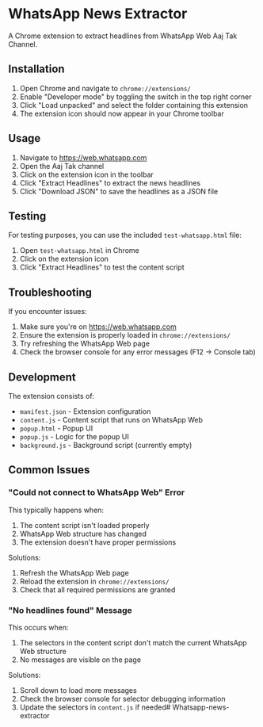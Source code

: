 # WhatsApp News Extractor

A Chrome extension to extract headlines from WhatsApp Web Aaj Tak Channel.

## Installation

1. Open Chrome and navigate to `chrome://extensions/`
2. Enable "Developer mode" by toggling the switch in the top right corner
3. Click "Load unpacked" and select the folder containing this extension
4. The extension icon should now appear in your Chrome toolbar

## Usage

1. Navigate to https://web.whatsapp.com
2. Open the Aaj Tak channel
3. Click on the extension icon in the toolbar
4. Click "Extract Headlines" to extract the news headlines
5. Click "Download JSON" to save the headlines as a JSON file

## Testing

For testing purposes, you can use the included `test-whatsapp.html` file:
1. Open `test-whatsapp.html` in Chrome
2. Click on the extension icon
3. Click "Extract Headlines" to test the content script

## Troubleshooting

If you encounter issues:

1. Make sure you're on https://web.whatsapp.com
2. Ensure the extension is properly loaded in `chrome://extensions/`
3. Try refreshing the WhatsApp Web page
4. Check the browser console for any error messages (F12 → Console tab)

## Development

The extension consists of:
- `manifest.json` - Extension configuration
- `content.js` - Content script that runs on WhatsApp Web
- `popup.html` - Popup UI
- `popup.js` - Logic for the popup UI
- `background.js` - Background script (currently empty)

## Common Issues

### "Could not connect to WhatsApp Web" Error

This typically happens when:
1. The content script isn't loaded properly
2. WhatsApp Web structure has changed
3. The extension doesn't have proper permissions

Solutions:
1. Refresh the WhatsApp Web page
2. Reload the extension in `chrome://extensions/`
3. Check that all required permissions are granted

### "No headlines found" Message

This occurs when:
1. The selectors in the content script don't match the current WhatsApp Web structure
2. No messages are visible on the page

Solutions:
1. Scroll down to load more messages
2. Check the browser console for selector debugging information
3. Update the selectors in `content.js` if needed#   W h a t s a p p - n e w s - e x t r a c t o r  
 